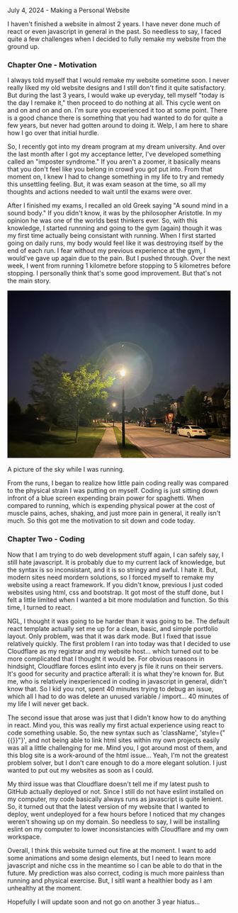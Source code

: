 July 4, 2024 - Making a Personal Website

I haven't finished a website in almost 2 years. I have never done much of react or even javascript in general in the past. So needless to say, I faced quite a few challenges when I decided to fully remake my website from the ground up.

### Chapter One - Motivation

I always told myself that I would remake my website sometime soon. I never really liked my old website designs and I still don't find it quite satisfactory. But during the last 3 years, I would wake up everyday, tell myself "today is the day I remake it," then proceed to do nothing at all. This cycle went on and on and on and on. I'm sure you experienced it too at some point. There is a good chance there is something that you had wanted to do for quite a few years, but never had gotten around to doing it. Welp, I am here to share how I go over that initial hurdle.

So, I recently got into my dream program at my dream university. And over the last month after I got my acceptance letter, I've developed something called an "imposter syndrome." If you aren't a zoomer, it basically means that you don't feel like you belong in crowd you got put into. From that moment on, I knew I had to change something in my life to try and remedy this unsettling feeling. But, it was exam season at the time, so all my thoughts and actions needed to wait until the exams were over.

After I finished my exams, I recalled an old Greek saying "A sound mind in a sound body." If you didn't know, it was by the philosopher Aristotle. In my opinion he was one of the worlds best thinkers ever. So, with this knowledge, I started runnning and going to the gym (again) though it was my first time actually being consistant with running. When I first started going on daily runs, my body would feel like it was destroying itself by the end of each run. I fear without my previous experience at the gym, I would've gave up again due to the pain. But I pushed through. Over the next week, I went from running 1 kilometre before stopping to 5 kilometres before stopping. I personally think that's some good improvement. But that's not the main story.

![picture of the night sky where I run](./assets/run-night-image.jpeg)

A picture of the sky while I was running.

From the runs, I began to realize how little pain coding really was compared to the physical strain I was putting on myself. Coding is just sitting down infront of a blue screen expending brain power for spaghetti. When compared to running, which is expending physical power at the cost of muscle pains, aches, shaking, and just more pain in general, it really isn't much. So this got me the motivation to sit down and code today.

### Chapter Two - Coding

Now that I am trying to do web development stuff again, I can safely say, I still hate javascript. It is probably due to my current lack of knowledge, but the syntax is so inconsistant, and it is so stringy and awful. I hate it. But, modern sites need mordern solutions, so I forced myself to remake my website using a react framework. If you didn't know, previous I just coded websites using html, css and bootstrap. It got most of the stuff done, but I felt a little limited when I wanted a bit more modulation and function. So this time, I turned to react.

NGL, I thought it was going to be harder than it was going to be. The default react template actually set me up for a clean, basic, and simple portfolio layout. Only problem, was that it was dark mode. But I fixed that issue relatively quickly. The first problem I ran into today was that I decided to use Cloudflare as my registrar and my website host... which turned out to be more complicated that I thought it would be. For obvious reasons in hindsight, Cloudflare forces eslint into every js file it runs on their servers. It's good for security and practice afterall: it is what they're known for. But me, who is relatively inexperienced in coding in javascript in general, didn't know that. So I kid you not, spent 40 minutes trying to debug an issue, which all I had to do was delete an unused variable / import... 40 minutes of my life I will never get back.

The second issue that arose was just that I didn't know how to do anything in react. Mind you, this was really my first actual experience using react to code something usable. So, the new syntax such as 'className', 'style={"{{}}"}', and not being able to link html sites within my own projects easily was all a little challenging for me. Mind you, I got around most of them, and this blog site is a work-around of the html issue... Yeah, I'm not the greatest problem solver, but I don't care enough to do a more elegant solution. I just wanted to put out my websites as soon as I could.

My third issue was that Cloudflare doesn't tell me if my latest push to GitHub actually deployed or not. Since I still do not have eslint installed on my computer, my code basically always runs as javascript is quite lenient. So, it turned out that the latest version of my website that I wanted to deploy, went undeployed for a few hours before I noticed that my changes weren't showing up on my domain. So needless to say, I will be installing eslint on my computer to lower inconsistancies with Cloudflare and my own workspace.

Overall, I think this website turned out fine at the moment. I want to add some animations and some design elements, but I need to learn more javascript and niche css in the meantime so I can be able to do that in the future. My prediction was also correct, coding is much more painless than running and physical exercise. But, I sitll want a healthier body as I am unhealthy at the moment.

Hopefully I will update soon and not go on another 3 year hiatus...
